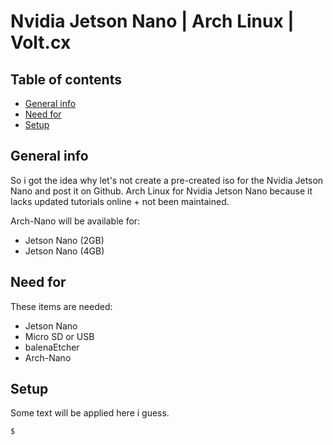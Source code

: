# Nvidia Jetson Nano | Arch Linux | Volt.cx


## Table of contents
* [General info](#general-info)
* [Need for](#need-for)
* [Setup](#setup)

## General info
 So i got the idea why let's not create a pre-created iso for the Nvidia Jetson Nano and post it on Github.
 Arch Linux for Nvidia Jetson Nano because it lacks updated tutorials online + not been maintained.

Arch-Nano will be available for:
* Jetson Nano (2GB)
* Jetson Nano (4GB)

## Need for
These items are needed:
* Jetson Nano
* Micro SD or USB
* balenaEtcher
* Arch-Nano

## Setup
Some text will be applied here i guess.

```
$ 
```